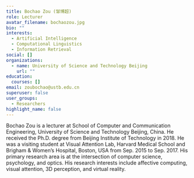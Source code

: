 ```yaml
---
title: Bochao Zou (邹博超)
role: Lecturer
avatar_filename: bochaozou.jpg
bio: ""
interests:
  - Artificial Intelligence
  - Computational Linguistics
  - Information Retrieval
social: []
organizations:
  - name: University of Science and Technology Beijing
    url: ""
education:
  courses: []
email: zoubochao@ustb.edu.cn
superuser: false
user_groups:
  - Researchers
highlight_name: false
---
```

Bochao Zou is a lecturer at School of Computer and Communication Engineering, University of Science and Technology Beijing, China. He received the Ph.D. degree from Beijing Institute of Technology in 2018. He was a visiting student at Visual Attention Lab, Harvard Medical School and Brigham & Women’s Hospital, Boston, USA from Sep. 2015 to Sep. 2017.
    His primary research area is at the intersection of computer science, psychology, and optics. His research interests include affective computing, visual attention, 3D perception, and virtual reality.